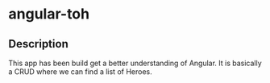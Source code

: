 # angular-toh

## Description

This app has been build get a better understanding of Angular. It is basically a CRUD where we can find a list of Heroes. 